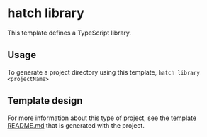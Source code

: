 # hatch library
This template defines a TypeScript library.

## Usage
To generate a project directory using this template, 
```hatch library <projectName>```

## Template design
For more information about this type of project, see the [template README.md](template/README.md) that is generated with the project. 